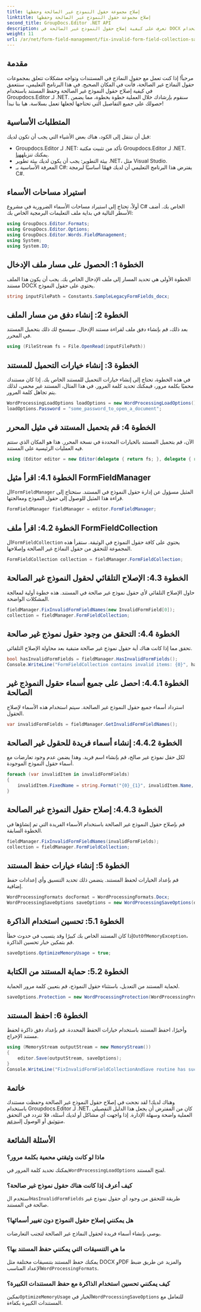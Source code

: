 ```yaml
---
title: إصلاح مجموعة حقول النموذج غير الصالحة وحفظها
linktitle: إصلاح مجموعة حقول النموذج غير الصالحة وحفظها
second_title: GroupDocs.Editor .NET API
description: تعرف على كيفية إصلاح حقول النموذج غير الصالحة في DOCX باستخدام Groupdocs.Editor لـ .NET. اتبع هذا الدليل للتأكد من أن مستنداتك خالية من الأخطاء وحفظها بشكل آمن.
weight: 11
url: /ar/net/form-field-management/fix-invalid-form-field-collection-save/
---
```

## مقدمة
مرحباً! إذا كنت تعمل مع حقول النماذج في المستندات وتواجه مشكلات تتعلق بمجموعات حقول النماذج غير الصالحة، فأنت في المكان الصحيح. في هذا البرنامج التعليمي، سنتعمق في كيفية إصلاح حقول النموذج غير الصالحة وحفظ المستند باستخدام Groupdocs.Editor لـ .NET. سنقوم بإرشادك خلال العملية خطوة بخطوة، مما يضمن حصولك على جميع التفاصيل التي تحتاجها لجعلها تعمل بسلاسة. هيا بنا نبدأ!
## المتطلبات الأساسية
قبل أن ننتقل إلى الكود، هناك بعض الأشياء التي يجب أن تكون لديك:
-  Groupdocs.Editor لـ .NET: تأكد من تثبيت مكتبة Groupdocs.Editor لـ .NET. يمكنك تنزيله[هنا](https://releases.groupdocs.com/editor/net/).
- بيئة التطوير: يجب أن يكون لديك بيئة تطوير .NET، مثل Visual Studio.
- المعرفة الأساسية بـ C#: يفترض هذا البرنامج التعليمي أن لديك فهمًا أساسيًا لبرمجة C#.
## استيراد مساحات الأسماء
أولاً، تحتاج إلى استيراد مساحات الأسماء الضرورية في مشروع C# الخاص بك. أضف الأسطر التالية في بداية ملف التعليمات البرمجية الخاص بك:
```csharp
using GroupDocs.Editor.Formats;
using GroupDocs.Editor.Options;
using GroupDocs.Editor.Words.FieldManagement;
using System;
using System.IO;
```
## الخطوة 1: الحصول على مسار ملف الإدخال
الخطوة الأولى هي تحديد المسار إلى ملف الإدخال الخاص بك. يجب أن يكون هذا الملف مستند DOCX يحتوي على حقول النموذج.
```csharp
string inputFilePath = Constants.SampleLegacyFormFields_docx;
```
## الخطوة 2: إنشاء دفق من مسار الملف
بعد ذلك، قم بإنشاء دفق ملف لقراءة مستند الإدخال. سيسمح لك ذلك بتحميل المستند في المحرر.
```csharp
using (FileStream fs = File.OpenRead(inputFilePath))
```
## الخطوة 3: إنشاء خيارات التحميل للمستند
في هذه الخطوة، تحتاج إلى إنشاء خيارات التحميل للمستند الخاص بك. إذا كان مستندك محميًا بكلمة مرور، فيمكنك تحديد كلمة المرور. في هذا المثال، المستند غير محمي، لذلك يتم تجاهل كلمة المرور.
```csharp
WordProcessingLoadOptions loadOptions = new WordProcessingLoadOptions();
loadOptions.Password = "some_password_to_open_a_document";
```
## الخطوة 4: قم بتحميل المستند في مثيل المحرر
الآن، قم بتحميل المستند بالخيارات المحددة في نسخة المحرر. هذا هو المكان الذي ستتم فيه العمليات الرئيسية على المستند.
```csharp
using (Editor editor = new Editor(delegate { return fs; }, delegate { return loadOptions; }))
```
## الخطوة 4.1: اقرأ مثيل FormFieldManager
 ال`FormFieldManager` المثيل مسؤول عن إدارة حقول النموذج في المستند. ستحتاج إلى قراءة هذا المثيل للوصول إلى حقول النموذج ومعالجتها.
```csharp
FormFieldManager fieldManager = editor.FormFieldManager;
```
## الخطوة 4.2: اقرأ ملف FormFieldCollection
 ال`FormFieldCollection` يحتوي على كافة حقول النموذج في الوثيقة. ستقرأ هذه المجموعة للتحقق من حقول النماذج غير الصالحة وإصلاحها.
```csharp
FormFieldCollection collection = fieldManager.FormFieldCollection;
```
## الخطوة 4.3: الإصلاح التلقائي لحقول النموذج غير الصالحة
حاول الإصلاح التلقائي لأي حقول نموذج غير صالحة في المستند. هذه خطوة أولية لمعالجة المشكلات الواضحة.
```csharp
fieldManager.FixInvalidFormFieldNames(new InvalidFormField[0]);
collection = fieldManager.FormFieldCollection;
```
## الخطوة 4.4: التحقق من وجود حقول نموذج غير صالحة
تحقق مما إذا كانت هناك أية حقول نموذج غير صالحة متبقية بعد محاولة الإصلاح التلقائي.
```csharp
bool hasInvalidFormFields = fieldManager.HasInvalidFormFields();
Console.WriteLine("FormFieldCollection contains invalid items: {0}", hasInvalidFormFields);
```
## الخطوة 4.4.1: احصل على جميع أسماء حقول النموذج غير الصالحة
استرداد أسماء جميع حقول النموذج غير الصالحة. سيتم استخدام هذه الأسماء لإصلاح الحقول.
```csharp
var invalidFormFields = fieldManager.GetInvalidFormFieldNames();
```
## الخطوة 4.4.2: إنشاء أسماء فريدة للحقول غير الصالحة
لكل حقل نموذج غير صالح، قم بإنشاء اسم فريد. وهذا يضمن عدم وجود تعارضات مع أسماء حقول النموذج الموجودة.
```csharp
foreach (var invalidItem in invalidFormFields)
{
    invalidItem.FixedName = string.Format("{0}_{1}", invalidItem.Name, Guid.NewGuid());
}
```
## الخطوة 4.4.3: إصلاح حقول النموذج غير الصالحة
قم بإصلاح حقول النموذج غير الصالحة باستخدام الأسماء الفريدة التي تم إنشاؤها في الخطوة السابقة.
```csharp
fieldManager.FixInvalidFormFieldNames(invalidFormFields);
collection = fieldManager.FormFieldCollection;
```
## الخطوة 5: إنشاء خيارات حفظ المستند
قم بإعداد الخيارات لحفظ المستند. يتضمن ذلك تحديد التنسيق وأي إعدادات حفظ إضافية.
```csharp
WordProcessingFormats docFormat = WordProcessingFormats.Docx;
WordProcessingSaveOptions saveOptions = new WordProcessingSaveOptions(docFormat);
```
## الخطوة 5.1: تحسين استخدام الذاكرة
 إذا كان المستند الخاص بك كبيرًا وقد يتسبب في حدوث خطأ`OutOfMemoryException`، قم بتمكين خيار تحسين الذاكرة.
```csharp
saveOptions.OptimizeMemoryUsage = true;
```
## الخطوة 5.2: حماية المستند من الكتابة
لحماية المستند من التعديل، باستثناء حقول النموذج، قم بتعيين كلمة مرور الحماية.
```csharp
saveOptions.Protection = new WordProcessingProtection(WordProcessingProtectionType.AllowOnlyFormFields, "write_password");
```
## الخطوة 6: احفظ المستند
وأخيرًا، احفظ المستند باستخدام خيارات الحفظ المحددة. قم بإعداد دفق ذاكرة لحفظ مستند الإخراج.
```csharp
using (MemoryStream outputStream = new MemoryStream())
{
    editor.Save(outputStream, saveOptions);
}
Console.WriteLine("FixInvalidFormFieldCollectionAndSave routine has successfully finished");
```
## خاتمة
 وهناك لديك! لقد نجحت في إصلاح حقول النموذج غير الصالحة وحفظت مستندك باستخدام Groupdocs.Editor لـ .NET. كان من المفترض أن يجعل هذا الدليل التفصيلي العملية واضحة وسهلة الإدارة. إذا واجهت أي مشاكل أو لديك أسئلة، فلا تتردد في التحقق من[توثيق](https://tutorials.groupdocs.com/editor/net/) أو الوصول إلى[يدعم](https://forum.groupdocs.com/c/editor/20).
## الأسئلة الشائعة
### ماذا لو كانت وثيقتي محمية بكلمة مرور؟
 يمكنك تحديد كلمة المرور في`WordProcessingLoadOptions` لفتح المستند.
### كيف أعرف إذا كانت هناك حقول نموذج غير صالحة؟
 استخدم ال`HasInvalidFormFields` طريقة للتحقق من وجود أي حقول نموذج غير صالحة في المستند.
### هل يمكنني إصلاح حقول النموذج دون تغيير أسمائها؟
يوصى بإنشاء أسماء فريدة لحقول النماذج غير الصالحة لتجنب التعارضات.
### ما هي التنسيقات التي يمكنني حفظ المستند بها؟
 يمكنك حفظ المستند بتنسيقات مختلفة مثل DOCX وPDF والمزيد عن طريق ضبط الإعداد المناسب`WordProcessingFormats`.
### كيف يمكنني تحسين استخدام الذاكرة مع حفظ المستندات الكبيرة؟
 تمكين`OptimizeMemoryUsage` الخيار في`WordProcessingSaveOptions` للتعامل مع المستندات الكبيرة بكفاءة.
